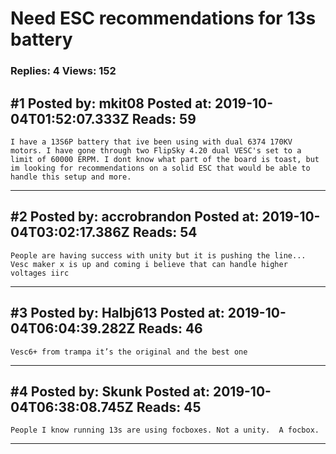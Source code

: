 # Need ESC recommendations for 13s battery

### Replies: 4 Views: 152

## \#1 Posted by: mkit08 Posted at: 2019-10-04T01:52:07.333Z Reads: 59

```
I have a 13S6P battery that ive been using with dual 6374 170KV motors. I have gone through two FlipSky 4.20 dual VESC's set to a limit of 60000 ERPM. I dont know what part of the board is toast, but im looking for recommendations on a solid ESC that would be able to handle this setup and more.
```

---
## \#2 Posted by: accrobrandon Posted at: 2019-10-04T03:02:17.386Z Reads: 54

```
People are having success with unity but it is pushing the line... Vesc maker x is up and coming i believe that can handle higher voltages iirc
```

---
## \#3 Posted by: Halbj613 Posted at: 2019-10-04T06:04:39.282Z Reads: 46

```
Vesc6+ from trampa it’s the original and the best one
```

---
## \#4 Posted by: Skunk Posted at: 2019-10-04T06:38:08.745Z Reads: 45

```
People I know running 13s are using focboxes. Not a unity.  A focbox.
```

---
